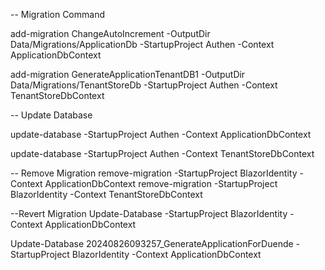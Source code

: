 -- Migration Command

add-migration ChangeAutoIncrement -OutputDir  Data/Migrations/ApplicationDb  -StartupProject Authen -Context ApplicationDbContext

add-migration GenerateApplicationTenantDB1 -OutputDir  Data/Migrations/TenantStoreDb  -StartupProject Authen -Context TenantStoreDbContext


-- Update Database

update-database -StartupProject Authen  -Context ApplicationDbContext

update-database -StartupProject Authen  -Context TenantStoreDbContext



-- Remove Migration
remove-migration  -StartupProject BlazorIdentity -Context ApplicationDbContext
remove-migration  -StartupProject BlazorIdentity -Context TenantStoreDbContext

--Revert Migration
Update-Database <tenmigration> -StartupProject BlazorIdentity  -Context ApplicationDbContext

Update-Database 20240826093257_GenerateApplicationForDuende -StartupProject BlazorIdentity  -Context ApplicationDbContext